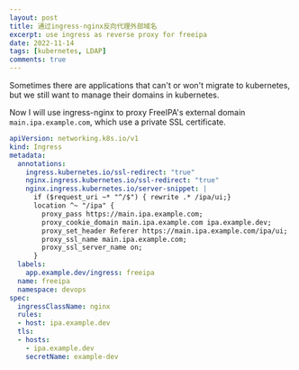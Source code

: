 ```yaml
---
layout: post
title: 通过ingress-nginx反向代理外部域名
excerpt: use ingress as reverse proxy for freeipa
date: 2022-11-14
tags: [kubernetes, LDAP]
comments: true
---
```


Sometimes there are applications that can't or won't migrate to kubernetes, but we still want to manage their domains in kubernetes.

Now I will use ingress-nginx to proxy FreeIPA's external domain `main.ipa.example.com`, which use a private SSL certificate.

```yaml
apiVersion: networking.k8s.io/v1
kind: Ingress
metadata:
  annotations:
    ingress.kubernetes.io/ssl-redirect: "true"
    nginx.ingress.kubernetes.io/ssl-redirect: "true"
    nginx.ingress.kubernetes.io/server-snippet: |
      if ($request_uri ~* "^/$") { rewrite .* /ipa/ui;}
      location ^~ "/ipa" {
        proxy_pass https://main.ipa.example.com;
        proxy_cookie_domain main.ipa.example.com ipa.example.dev;
        proxy_set_header Referer https://main.ipa.example.com/ipa/ui;
        proxy_ssl_name main.ipa.example.com;
        proxy_ssl_server_name on;
      }
  labels:
    app.example.dev/ingress: freeipa
  name: freeipa
  namespace: devops
spec:
  ingressClassName: nginx
  rules:
  - host: ipa.example.dev
  tls:
  - hosts:
    - ipa.example.dev
    secretName: example-dev
```